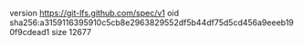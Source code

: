 version https://git-lfs.github.com/spec/v1
oid sha256:a3159116395910c5cb8e2963829552df5b44df75d5cd456a9eeeb190f9cdead1
size 12677
